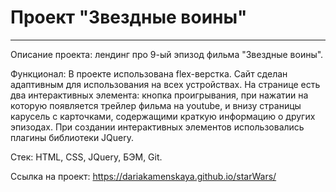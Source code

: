 # Проект "Звездные воины"
------
Описание проекта: лендинг про 9-ый эпизод фильма "Звездные воины".  
  
Функционал: В проекте использована flex-верстка. Сайт сделан адаптивным для использования на всех устройствах. На странице есть два интерактивных элемента: кнопка проигрывания, при нажатии на которую появляется трейлер фильма на youtube, и внизу страницы карусель с карточками, содержащими краткую информацию о других эпизодах. При создании интерактивных элементов использовались плагины библиотеки JQuery.  
  
Стек: HTML, CSS, JQuery, БЭМ, Git.  
  
Ссылка на проект: https://dariakamenskaya.github.io/starWars/  